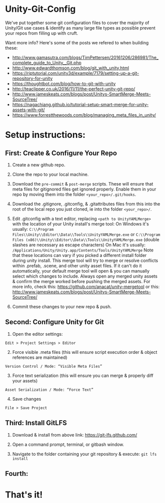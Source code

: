 # Unity-Git-Config
We've put together some git configuration files to cover the majority of Unity/Git use cases & identify as many large file types as possible prevent your repos from filling up with cruft. 

Want more info? Here's some of the posts we refered to when building these: 
  * http://www.gamasutra.com/blogs/TimPettersen/20161206/286981/The_complete_guide_to_Unity__Git.php 
  * http://www.edwardthomson.com/blog/git_with_unity.html
  * https://riptutorial.com/unity3d/example/7179/setting-up-a-git-repository-for-unity
  * https://thoughtbot.com/blog/how-to-git-with-unity
  * http://teaclipper.co.uk/2016/11/11/the-perfect-unity-git-repo/
  * http://www.jameskeats.com/blogs/post/Unitys-SmartMerge-Meets-SourceTree/
  * https://nagachiang.github.io/tutorial-setup-smart-merge-for-unity-assets-with-git/
  * https://www.forrestthewoods.com/blog/managing_meta_files_in_unity/

# Setup instructions:

## First: Create & Configure Your Repo 

1. Create a new github repo.

2. Clone the repo to your local machine.

3. Download the `pre-commit` & `post-merge` scripts. These will ensure that meta files for gitignored files get ignored properly. Enable them in your repo by moving them into the folder `<your_repo>/.git/hooks`. 

4. Download the .gitignore, .gitconfig, & .gitattributes files from this into the root of the local repo you just cloned, ie into the folder `<your_repo>/`.

5. Edit .gitconfig with a text editor, replacing `<path to UnityYAMLMerge>` with the location of your Unity install's merge tool: 
On Windows it's usually: `C:\\Program Files\\Unity\\Editor\\Data\\Tools\\UnityYAMLMerge.exe` or `C:\\Program Files (x86)\\Unity\\Editor\\Data\\Tools\\UnityYAMLMerge.exe` (double slashes are necessary as escape characters)
On Mac it's usually: `/Applications/Unity/Unity.app/Contents/Tools/UnityYAMLMerge`
Note that these locations can vary if you picked a different install folder during unity install. This merge tool will try to merge or resolve conflicts within .prefab, .scene, and other unity asset files. If it can't do it automatically, your default merge tool will open & you can manually select which changes to include. Always open any merged unity assets & confirm the merge worked before pushing the merged assets. For more info, check this: https://github.com/anacat/unity-mergetool or this: http://www.jameskeats.com/blogs/post/Unitys-SmartMerge-Meets-SourceTree/ 

6. Commit these changes to your new repo & push.

## Second: Configure Unity for Git

1. Open the editor settings:

`Edit > Project Settings > Editor`

2. Force visible .meta files (this will ensure script execution order & object references are maintained)

`Version Control / Mode: “Visible Meta Files”`

3. Force text serialization (this will ensure you can merge & properly diff your assets)

`Asset Serialization / Mode: “Force Text”`

4. Save changes

`File > Save Project`

## Third: Install GitLFS 

1. Download & install from above link: https://git-lfs.github.com/

2. Open a command prompt, terminal, or gitbash window. 

3. Navigate to the folder containing your git repository & execute: `git lfs install`

## Fourth: 

# That's it!
